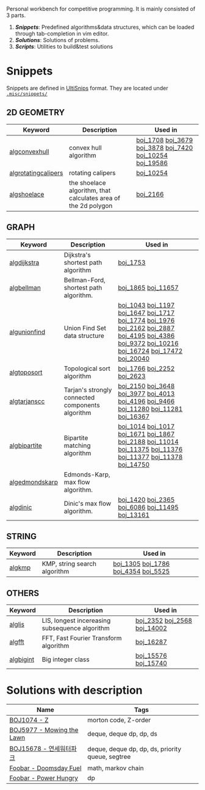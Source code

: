 Personal workbench for competitive programming. 
It is mainly consisted of 3 parts.

1. ***Snippets***: Predefined algorithms&data structures, which can be loaded through tab-completion in vim editor.
2. ***Solutions***: Solutions of problems.
3. ***Scripts***: Utilities to build&test solutions

# Snippets
Snippets are defined in [UltiSnips](https://github.com/SirVer/ultisnips) format.
They are located under [`.misc/snippets/`](.misc/snippets/)

## 2D GEOMETRY
| Keyword | Description | Used in |
| ------- | ----------- | ------- |
| [algconvexhull](.misc/snippets/cpp_2d_geometry.snippets#L494) | convex hull algorithm | [boj_1708](boj_1708) [boj_3679](boj_3679) [boj_3878](boj_3878) [boj_7420](boj_7420) [boj_10254](boj_10254) [boj_19586](boj_19586) |
| [algrotatingcalipers](.misc/snippets/cpp_2d_geometry.snippets#L523) | rotating calipers | [boj_10254](boj_10254) |
| [algshoelace](.misc/snippets/cpp_2d_geometry.snippets#L555) | the shoelace algorithm, that calculates area of the 2d polygon | [boj_2166](boj_2166) |

## GRAPH
| Keyword | Description | Used in |
| ------- | ----------- | ------- |
| [algdijkstra](.misc/snippets/cpp_graph.snippets#L14) | Dijkstra's shortest path algorithm | [boj_1753](boj_1753) |
| [algbellman](.misc/snippets/cpp_graph.snippets#L89) | Bellman-Ford, shortest path algorithm. | [boj_1865](boj_1865) [boj_11657](boj_11657) |
| [algunionfind](.misc/snippets/cpp_graph.snippets#L228) | Union Find Set data structure | [boj_1043](boj_1043) [boj_1197](boj_1197) [boj_1647](boj_1647) [boj_1717](boj_1717) [boj_1774](boj_1774) [boj_1976](boj_1976) [boj_2162](boj_2162) [boj_2887](boj_2887) [boj_4195](boj_4195) [boj_4386](boj_4386) [boj_9372](boj_9372) [boj_10216](boj_10216) [boj_16724](boj_16724) [boj_17472](boj_17472) [boj_20040](boj_20040) |
| [algtoposort](.misc/snippets/cpp_graph.snippets#L316) | Topological sort algorithm | [boj_1766](boj_1766) [boj_2252](boj_2252) [boj_2623](boj_2623) |
| [algtarjanscc](.misc/snippets/cpp_graph.snippets#L451) | Tarjan's strongly connected components algorithm | [boj_2150](boj_2150) [boj_3648](boj_3648) [boj_3977](boj_3977) [boj_4013](boj_4013) [boj_4196](boj_4196) [boj_9466](boj_9466) [boj_11280](boj_11280) [boj_11281](boj_11281) [boj_16367](boj_16367) |
| [algbipartite](.misc/snippets/cpp_graph.snippets#L530) | Bipartite matching algorithm | [boj_1014](boj_1014) [boj_1017](boj_1017) [boj_1671](boj_1671) [boj_1867](boj_1867) [boj_2188](boj_2188) [boj_11014](boj_11014) [boj_11375](boj_11375) [boj_11376](boj_11376) [boj_11377](boj_11377) [boj_11378](boj_11378) [boj_14750](boj_14750) |
| [algedmondskarp](.misc/snippets/cpp_graph.snippets#L588) | Edmonds-Karp, max flow algorithm. |  |
| [algdinic](.misc/snippets/cpp_graph.snippets#L771) | Dinic's max flow algorithm. | [boj_1420](boj_1420) [boj_2365](boj_2365) [boj_6086](boj_6086) [boj_11495](boj_11495) [boj_13161](boj_13161) |

## STRING
| Keyword | Description | Used in |
| ------- | ----------- | ------- |
| [algkmp](.misc/snippets/cpp_string.snippets#L1) | KMP, string search algorithm | [boj_1305](boj_1305) [boj_1786](boj_1786) [boj_4354](boj_4354) [boj_5525](boj_5525) |

## OTHERS
| Keyword | Description | Used in |
| ------- | ----------- | ------- |
| [alglis](.misc/snippets/cpp_others.snippets#L73) | LIS, longest incereasing subsequence algorithm | [boj_2352](boj_2352) [boj_2568](boj_2568) [boj_14002](boj_14002) |
| [algfft](.misc/snippets/cpp_others.snippets#L118) | FFT, Fast Fourier Transform algorithm | [boj_16287](boj_16287) |
| [algbigint](.misc/snippets/cpp_others.snippets#L155) | Big integer class | [boj_15576](boj_15576) [boj_15740](boj_15740) |


# Solutions with description
| Name | Tags |
| ---- | ---- |
| [BOJ1074 - Z](boj_1074) | morton code, Z-order |
| [BOJ5977 - Mowing the Lawn](boj_5977) | deque, deque dp, dp, ds |
| [BOJ15678 - 연세워터파크](boj_15678) | deque, deque dp, dp, ds, priority queue, segtree |
| [Foobar - Doomsday Fuel](foobar_doomsday-fuel) | math, markov chain |
| [Foobar - Power Hungry](foobar_power-hungry) | dp |

